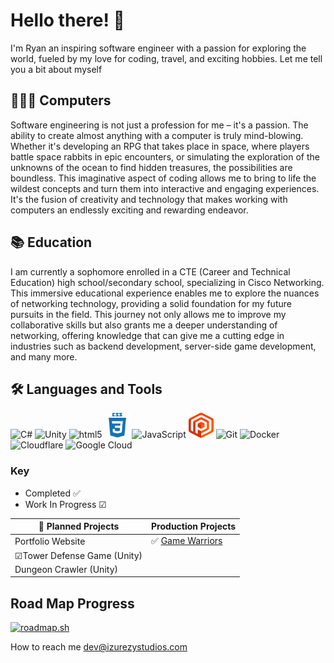 # Hello there! 👋

I'm Ryan an inspiring software engineer with a passion for exploring the world, fueled by my love for coding, travel, and exciting hobbies. Let me tell you a bit about myself

## 👨‍💻😁 Computers

Software engineering is not just a profession for me – it's a passion. The ability to create almost anything with a computer is truly mind-blowing. Whether it's developing an RPG that takes place in space, where players battle space rabbits in epic encounters, or simulating the exploration of the unknowns of the ocean to find hidden treasures, the possibilities are boundless. This imaginative aspect of coding allows me to bring to life the wildest concepts and turn them into interactive and engaging experiences. It's the fusion of creativity and technology that makes working with computers an endlessly exciting and rewarding endeavor.

## 📚 Education

I am currently a sophomore enrolled in a CTE (Career and Technical Education) high school/secondary school, specializing in Cisco Networking. This immersive educational experience enables me to explore the nuances of networking technology, providing a solid foundation for my future pursuits in the field. This journey not only allows me to improve my collaborative skills but also grants me a deeper understanding of networking, offering knowledge that can give me a cutting edge in industries such as backend development, server-side game development, and many more.

## 🛠 Languages and Tools

<div syle="flex" >
<img src="https://cdn.jsdelivr.net/gh/devicons/devicon@latest/icons/csharp/csharp-original.svg" title="C#" alt="C#" width="40" height="40"/>
<img src="https://cdn.jsdelivr.net/gh/devicons/devicon@latest/icons/unity/unity-original.svg" title="Unity" alt="Unity" width="40" height="40"/>
<img src="https://cdn.jsdelivr.net/gh/devicons/devicon@latest/icons/html5/html5-original.svg" title="html5" alt="html5" width="40" height="40"/>
<img src="./Icons/css3-plain-wordmark.svg" title="CSS3" alt="CSS3" width="40" height="40"/>
<img src="https://cdn.jsdelivr.net/gh/devicons/devicon@latest/icons/javascript/javascript-original.svg" title="JavaScript" alt="JavaScript" width="40" height="40"/>
<img src="./Icons/plastic-scm.svg" title="Plastic scm" alt="Plastic scm" width="40" height="40"/>
<img src="https://cdn.jsdelivr.net/gh/devicons/devicon@latest/icons/git/git-original.svg" title="Git" alt="Git" width="40" height="40" />
<img src="https://cdn.jsdelivr.net/gh/devicons/devicon@latest/icons/docker/docker-original.svg" 
title="Docker" alt="Docker" width="40" height="40" />
 <img src="https://cdn.jsdelivr.net/gh/devicons/devicon@latest/icons/cloudflare/cloudflare-original.svg" title="Cloudflare" alt="Cloudflare" width="40" height="40" />
<img src="https://cdn.jsdelivr.net/gh/devicons/devicon@latest/icons/googlecloud/googlecloud-original.svg" title="Google Cloud" alt="Google Cloud" width="40" height="40" />
</div>

### Key

- Completed ✅
- Work In Progress ☑

| **📆 Planned Projects**     | **Production Projects**                   |
| --------------------------- | ----------------------------------------- |
| Portfolio Website           | ✅ [Game Warriors](https://gwarriors.net) |
| ☑Tower Defense Game (Unity) |                                           |
| Dungeon Crawler (Unity)     |                                           |

## Road Map Progress

[![roadmap.sh](https://api.roadmap.sh/v1-badge/tall/65940418ae22c125230da859?variant=dark&roadmaps=aspnet-core%2Ccyber-security%2Cfull-stack%2Cgame-developer)](https://roadmap.sh)

How to reach me <a href="mailto:dev@izurezystudios.com">dev@izurezystudios.com</a>
